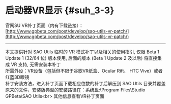 # 启动器VR显示 {#suh_3-3}
官网SU VR补丁页面（内有下载链接）：[http://www.gpbeta.com/post/develop/sao-utils-vr-patch/](http://www.gpbeta.com/post/develop/sao-utils-vr-patch/)
***
本文提供针对 SAO Utils 临时的 VR 模式补丁以及相关的使用指引, 仅限 Beta 1 Update 1 (32/64 位) 版本使用, 后面的版本 (Beta 1 Update 2 及以后) 将直接集成 VR 支持, 无需安装本补丁<br>
所需外设：VR设备（包括但不限于谷歌VR纸盒、Ocular Rift、 HTC Vive）或者红蓝3D眼镜<br>
补丁安装方法，进入补丁页面下载相应位数的补丁后解压到 SAO Utils 目录并覆盖原来的文件，安装版典型的安装路径在：系统盘:\Program Files\Studio GPBeta\SAO Utils\<br>
其他信息查看VR补丁页面
